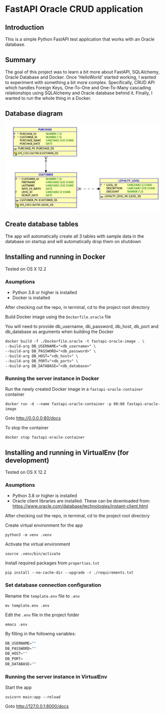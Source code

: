 # FastAPI Oracle CRUD application

## Introduction
This is a simple Python FastAPI test application that works with an Oracle database.

## Summary
The goal of this project was to learn a bit more about FastAPI, SQLAlchemy, Oracle Database and Docker.
Once 'HelloWorld' started working, I wanted to experiment with something a bit more complex. Specifically, CRUD API which handles Foreign Keys, One-To-One and One-To-Many cascading relationships using SQLAlchemy and Oracle database behind it. Finally, I wanted to run the whole thing in a Docker.

<!-- **Note:** This is not a production code and was written for research purposes only. -->

## Database diagram
![Database Diagram](Diagram.jpg?raw=true "Database Diagram")

## Create database tables
The app will automatically create all 3 tables with sample data in the database on startup and will automatically drop them on shutdown

## Installing and running in Docker
Tested on OS X 12.2

### Asumptions

* Python 3.8 or higher is installed
* Docker is installed

After checking out the repo, in terminal, cd to the project root directory

Build Docker image using the `Dockerfile.oracle` file

You will need to provide db_username, db_password, db_host, db_port and db_database as arguments when building the Docker

```console
docker build -f ./Dockerfile.oracle -t fastapi-oracle-image . \
--build-arg DB_USERNAME="<db_username>" \
--build-arg DB_PASSWORD="<db_password>" \
--build-arg DB_HOST="<db_host>" \
--build-arg DB_PORT="<db_port>" \
--build-arg DB_DATABASE="<db_database>"
```

### Running the server instance in Docker
Run the newly created Docker image in a `fastapi-oracle-container` container
```console
docker run -d --name fastapi-oracle-container -p 80:80 fastapi-oracle-image
```

Goto http://0.0.0.0:80/docs


To stop the container
```console
docker stop fastapi-oracle-container
```

## Installing and running in VirtualEnv (for development)
Tested on OS X 12.2

### Asumptions

* Python 3.8 or higher is installed
* Oracle client libraries are installed. These can be downloaded from: https://www.oracle.com/database/technologies/instant-client.html

After checking out the repo, in terminal, cd to the project root directory

Create virtual environment for the app
```console
python3 -m venv .venv
```

Activate the virtual environment
```console
source .venv/bin/activate
```

Install required packages from `properties.txt`
```console
pip install --no-cache-dir --upgrade -r ./requirements.txt
```

### Set database connection configuration

Rename the `template.env` file to `.env`
```console
mv template.env .env
```

Edit the `.env` file in the project folder
```console
emacs .env
```

By filling in the following variables:

```python
DB_USERNAME=""
DB_PASSWORD=""
DB_HOST=""
DB_PORT=
DB_DATABASE=""
```

### Running the server instance in VirtualEnv
Start the app
```console
uvicorn main:app --reload
```

Goto http://127.0.0.1:8000/docs






